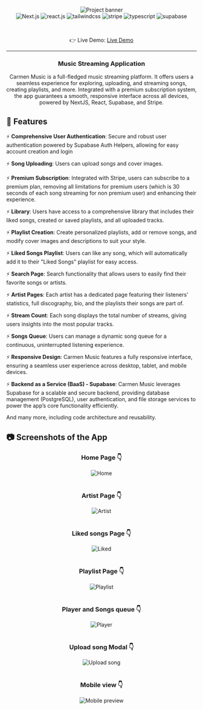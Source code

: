 <div align="center">
 <br />
    <img src="https://github.com/Pshenya/carmen-music-app/blob/master/public/images/carmen-banner.png" alt="Project banner">
  <br />

  <div>
    <img src="https://img.shields.io/badge/-Next_JS-black?style=for-the-badge&logoColor=white&logo=next.js&color=000000" alt="Next.js" />
    <img src="https://img.shields.io/badge/-React-black?style=for-the-badge&logoColor=white&logo=react&color=61DAFB"
    alt="react.js" />
    <img src="https://img.shields.io/badge/-Tailwind_CSS-black?style=for-the-badge&logoColor=white&logo=tailwindcss&color=4ba3e3"   alt="tailwindcss" />
    <img src="https://img.shields.io/badge/-Stripe-black?style=for-the-badge&logoColor=white&logo=stripe&color=6772e5"
    alt="stripe" />
    <img src="https://img.shields.io/badge/-Typescript-black?style=for-the-badge&logoColor=white&logo=typescript&color=3178C6" alt="typescript" />
    <img src="https://img.shields.io/badge/-Supabase-black?style=for-the-badge&logoColor=white&logo=supabase&color=3FCF8E" alt="supabase" />
  </div>

  &nbsp;

  👉 Live Demo: <a href="https://carmen-music-app.vercel.app/">Live Demo</a>

  ---

  <h3 align="center">Music Streaming Application</h3>

  <div align="center"> Carmen Music is a full-fledged music streaming platform. It offers users a seamless experience for exploring, uploading, and streaming songs, creating playlists, and more. Integrated with a premium subscription system, the app guarantees a smooth, responsive interface across all devices, powered by NextJS, React, Supabase, and Stripe.
  </div>
</div>

## <a name="features">🔋 Features</a>

⚡ **Comprehensive User Authentication**: Secure and robust user authentication powered by Supabase Auth Helpers, allowing for easy account creation and login

⚡ **Song Uploading**: Users can upload songs and cover images.

⚡ **Premium Subscription**: Integrated with Stripe, users can subscribe to a premium plan, removing all limitations for premium users (which is 30 seconds of each song streaming for non premium user) and enhancing their experience.

⚡ **Library**: Users have access to a comprehensive library that includes their liked songs, created or saved playlists, and all uploaded tracks.

⚡ **Playlist Creation**: Create personalized playlists, add or remove songs, and modify cover images and descriptions to suit your style.

⚡ **Liked Songs Playlist**: Users can like any song, which will automatically add it to their "Liked Songs" playlist for easy access.

⚡ **Search Page**: Search functionality that allows users to easily find their favorite songs or artists.

⚡ **Artist Pages**: Each artist has a dedicated page featuring their listeners' statistics, full discography, bio, and the playlists their songs are part of.

⚡ **Stream Count**: Each song displays the total number of streams, giving users insights into the most popular tracks.

⚡ **Songs Queue**: Users can manage a dynamic song queue for a continuous, uninterrupted listening experience.

⚡ **Responsive Design**: Carmen Music features a fully responsive interface, ensuring a seamless user experience across desktop, tablet, and mobile devices.

⚡ **Backend as a Service (BaaS) - Supabase**: Carmen Music leverages Supabase for a scalable and secure backend, providing database management (PostgreSQL), user authentication, and file storage services to power the app’s core functionality efficiently.

And many more, including code architecture and reusability.


## <a name="screenshots">📷 Screenshots of the App</a >
<div align='center'>
  <h3 align='center'>Home Page 👇</h3>
  <img src="https://github.com/Pshenya/carmen-music-app/blob/master/public/images/previews/homepage.png" alt="Home">
  <br><br>
  <h3 align='center'>Artist Page 👇</h3>
  <img src="https://github.com/Pshenya/carmen-music-app/blob/master/public/images/previews/artist.png" alt="Artist">
  <br><br>
  <h3 align='center'>Liked songs Page 👇</h3>
  <img src="https://github.com/Pshenya/carmen-music-app/blob/master/public/images/previews/liked_songs.png" alt="Liked">
  <br><br>
  <h3 align='center'>Playlist Page 👇</h3>
  <img src="https://github.com/Pshenya/carmen-music-app/blob/master/public/images/previews/playlist.png" alt="Playlist">
  <br><br>
  <h3 align='center'>Player and Songs queue 👇</h3>
  <img src="https://github.com/Pshenya/carmen-music-app/blob/master/public/images/previews/player.png" alt="Player">
  <br><br>
  <h3 align='center'>Upload song Modal 👇</h3>
  <img src="https://github.com/Pshenya/carmen-music-app/blob/master/public/images/previews/upload_song.png" alt="Upload song">
  <br><br>
  <h3 align='center'>Mobile view 👇</h3>
  <img src="https://github.com/Pshenya/carmen-music-app/blob/master/public/images/previews/mobile_preview.png" alt="Mobile preview">
</div>


